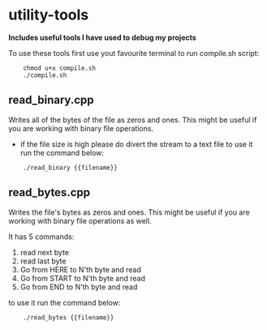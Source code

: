 # utility-tools
**Includes useful tools I have used to debug my projects**

To use these tools first use yout favourite terminal to run compile.sh script:
```
	chmod u+x compile.sh
	./compile.sh
```

## read_binary.cpp
Writes all of the bytes of the file as zeros and ones. This might be useful if you are working with binary file operations. 
* if the file size is high please do divert the stream to a text file
to use it run the command below:
```
	./read_binary {{filename}}
```
## read_bytes.cpp
Writes the file's bytes as zeros and ones. This might be useful if you are working with binary file operations as well.

It has 5 commands:
1. read next byte
2. read last byte
3. Go from HERE to N'th byte and read
4. Go from START to N'th byte and read
5. Go from END to N'th byte and read

to use it run the command below:
```
	./read_bytes {{filename}}
```
